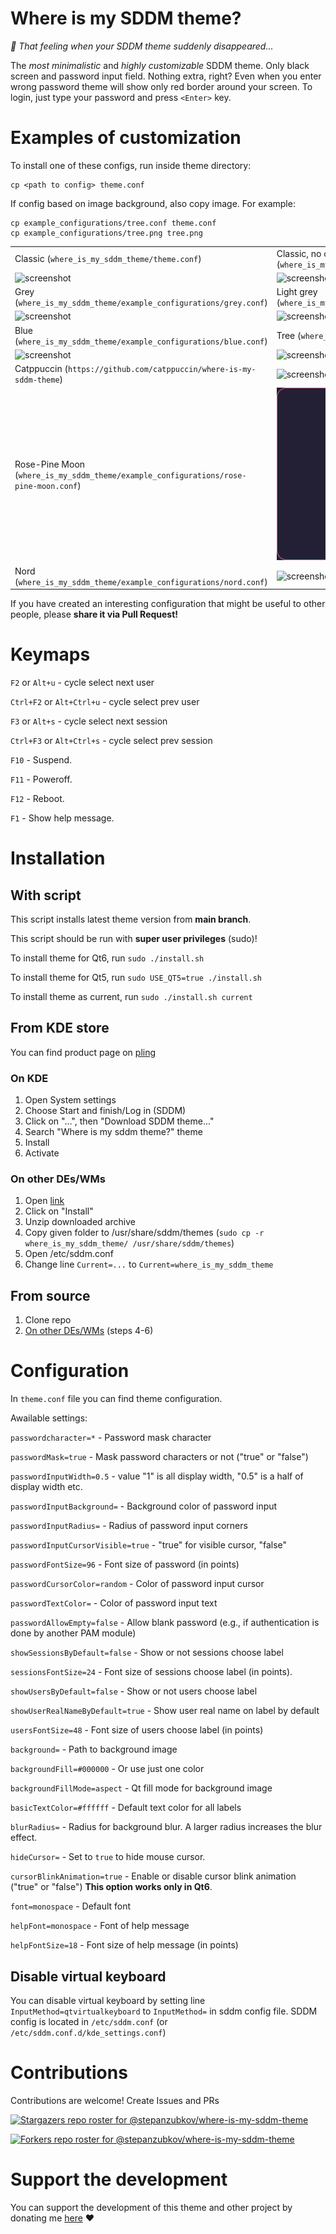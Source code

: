 # Where is my SDDM theme?

*:eyes: That feeling when your SDDM theme suddenly disappeared...*

The *most minimalistic* and *highly customizable* SDDM theme. Only black screen and password input field. Nothing extra, right? Even when you enter wrong password theme will show only red border around your screen. To login, just type your password and press `<Enter>` key.

# Examples of customization

To install one of these configs, run inside theme directory:

```shell
cp <path to config> theme.conf
```

If config based on image background, also copy image. For example:

```shell
cp example_configurations/tree.conf theme.conf
cp example_configurations/tree.png tree.png
```

| | |
| --- |--- |
| Classic (`where_is_my_sddm_theme/theme.conf`) | Classic, no cursor (`where_is_my_sddm_theme/example_configurations/classic_nocursor.conf`) |
| ![screenshot](./where_is_my_sddm_theme/screenshot.png) | ![screenshot](./screenshots/classic_nocursor.png) |
| Grey (`where_is_my_sddm_theme/example_configurations/grey.conf`) | Light grey (`where_is_my_sddm_theme/example_configurations/lightgrey.conf`) |
| ![screenshot](./screenshots/grey.png) | ![screenshot](./screenshots/lightgrey.png) |
| Blue (`where_is_my_sddm_theme/example_configurations/blue.conf`) |  Tree (`where_is_my_sddm_theme/example_configurations/tree.conf`) |
| ![screenshot](./screenshots/blue.png) | ![screenshot](./screenshots/tree.png) |
| Catppuccin (`https://github.com/catppuccin/where-is-my-sddm-theme`) | ![screenshot](./screenshots/catppuccin-mocha.webp) |
| Rose-Pine Moon (`where_is_my_sddm_theme/example_configurations/rose-pine-moon.conf`) | ![screenshot](./screenshots/rose-pine-moon.png) |
| Nord (`where_is_my_sddm_theme/example_configurations/nord.conf`) | ![screenshot](./screenshots/nord.png) |

If you have created an interesting configuration that might be useful to other people, please **share it via Pull Request!**

# Keymaps

`F2` or `Alt+u` - cycle select next user

`Ctrl+F2` or `Alt+Ctrl+u` - cycle select prev user

`F3` or `Alt+s` - cycle select next session

`Ctrl+F3` or `Alt+Ctrl+s` - cycle select prev session

`F10` - Suspend.

`F11` - Poweroff.

`F12` - Reboot.

`F1` - Show help message.

# Installation

## With script

This script installs latest theme version from **main branch**.

This script should be run with **super user privileges** (sudo)!

To install theme for Qt6, run `sudo ./install.sh`

To install theme for Qt5, run `sudo USE_QT5=true ./install.sh`

To install theme as current, run `sudo ./install.sh current`

## From KDE store

You can find product page on [pling](https://www.pling.com/p/2011322/)

### On KDE

1. Open System settings
2. Choose Start and finish/Log in (SDDM)
3. Click on "...", then "Download SDDM theme..."
4. Search "Where is my sddm theme?" theme
5. Install
6. Activate

### On other DEs/WMs

1. Open [link](https://www.pling.com/p/2011322/)
2. Click on "Install"
3. Unzip downloaded archive
4. Copy given folder to /usr/share/sddm/themes (`sudo cp -r where_is_my_sddm_theme/ /usr/share/sddm/themes`)
5. Open /etc/sddm.conf
6. Change line `Current=...` to `Current=where_is_my_sddm_theme`

## From source

1. Clone repo
2. [On other DEs/WMs](#on-other-deswms) (steps 4-6)

# Configuration

In `theme.conf` file you can find theme configuration.

Awailable settings:

`passwordcharacter=*` - Password mask character

`passwordMask=true` - Mask password characters or not ("true" or "false")

`passwordInputWidth=0.5` - value "1" is all display width, "0.5" is a half of display width etc.

`passwordInputBackground=` - Background color of password input

`passwordInputRadius=` - Radius of password input corners

`passwordInputCursorVisible=true` - "true" for visible cursor, "false"

`passwordFontSize=96` - Font size of password (in points)

`passwordCursorColor=random` - Color of password input cursor

`passwordTextColor=` - Color of password input text

`passwordAllowEmpty=false` - Allow blank password (e.g., if authentication is done by another PAM module)

`showSessionsByDefault=false` - Show or not sessions choose label

`sessionsFontSize=24` - Font size of sessions choose label (in points).

`showUsersByDefault=false` - Show or not users choose label

`showUserRealNameByDefault=true` - Show user real name on label by default

`usersFontSize=48` - Font size of users choose label (in points)

`background=` - Path to background image

`backgroundFill=#000000` - Or use just one color

`backgroundFillMode=aspect` - Qt fill mode for background image

`basicTextColor=#ffffff` - Default text color for all labels

`blurRadius=` - Radius for background blur. A larger radius increases the blur effect.

`hideCursor=` - Set to `true` to hide mouse cursor.

`cursorBlinkAnimation=true` - Enable or disable cursor blink animation ("true" or "false") **This option works only in Qt6**.

`font=monospace` - Default font

`helpFont=monospace` - Font of help message

`helpFontSize=18` - Font size of help message (in points)

## Disable virtual keyboard

You can disable virtual keyboard by setting line `InputMethod=qtvirtualkeyboard`
to `InputMethod=` in sddm config file. SDDM config is located in `/etc/sddm.conf`
(or `/etc/sddm.conf.d/kde_settings.conf`)

# Contributions

Contributions are welcome! Create Issues and PRs

[![Stargazers repo roster for @stepanzubkov/where-is-my-sddm-theme](https://reporoster.com/stars/stepanzubkov/where-is-my-sddm-theme)](https://github.com/stepanzubkov/where-is-my-sddm-theme/stargazers)

[![Forkers repo roster for @stepanzubkov/where-is-my-sddm-theme](https://reporoster.com/forks/stepanzubkov/where-is-my-sddm-theme)](https://github.com/stepanzubkov/where-is-my-sddm-theme/network/members)

# Support the development

You can support the development of this theme and other project by donating me [here](https://www.donationalerts.com/r/stepanzubkov) :heart:
